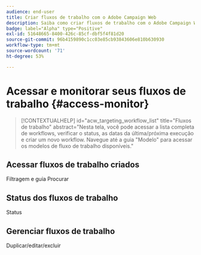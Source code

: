 ```yaml
---
audience: end-user
title: Criar fluxos de trabalho com o Adobe Campaign Web
description: Saiba como criar fluxos de trabalho com o Adobe Campaign Web
badge: label="Alpha" type="Positive"
exl-id: 51648665-8400-426c-85cf-dbf5f4f81d20
source-git-commit: 96b4159890c1cc03e85cb93843606e810b630930
workflow-type: tm+mt
source-wordcount: '71'
ht-degree: 53%

---
```


# Acessar e monitorar seus fluxos de trabalho {#access-monitor}


>[!CONTEXTUALHELP]
>id="acw_targeting_workflow_list"
>title="Fluxos de trabalho"
>abstract="Nesta tela, você pode acessar a lista completa de workflows, verificar o status, as datas da última/próxima execução e criar um novo workflow. Navegue até a guia &quot;Modelo&quot; para acessar os modelos de fluxo de trabalho disponíveis."



## Acessar fluxos de trabalho criados

Filtragem e guia Procurar

## Status dos fluxos de trabalho

Status

## Gerenciar fluxos de trabalho

Duplicar/editar/excluir
